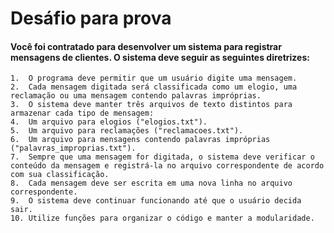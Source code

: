 # Desáfio para prova

#### Você foi contratado para desenvolver um sistema para registrar mensagens de clientes. O sistema deve seguir as seguintes diretrizes:

```
1.	O programa deve permitir que um usuário digite uma mensagem.
2.	Cada mensagem digitada será classificada como um elogio, uma reclamação ou uma mensagem contendo palavras impróprias.
3.	O sistema deve manter três arquivos de texto distintos para armazenar cada tipo de mensagem:
4.	Um arquivo para elogios ("elogios.txt").
5.	Um arquivo para reclamações ("reclamacoes.txt").
6.	Um arquivo para mensagens contendo palavras impróprias ("palavras_improprias.txt").
7.	Sempre que uma mensagem for digitada, o sistema deve verificar o conteúdo da mensagem e registrá-la no arquivo correspondente de acordo com sua classificação.
8.	Cada mensagem deve ser escrita em uma nova linha no arquivo correspondente.
9.	O sistema deve continuar funcionando até que o usuário decida sair.
10.	Utilize funções para organizar o código e manter a modularidade.
```